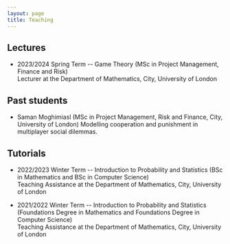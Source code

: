 ```yaml
---
layout: page
title: Teaching
---
```


## Lectures

* 2023/2024 Spring Term -- Game Theory (MSc in Project Management, Finance and Risk)\
  Lecturer at the Department of Mathematics, City, University of London

## Past students

* Saman Moghimiasl (MSc in Project Management, Risk and Finance, City, University of London)
  Modelling cooperation and punishment in multiplayer social dilemmas.

## Tutorials
  
* 2022/2023 Winter Term -- Introduction to Probability and Statistics (BSc in Mathematics and BSc in Computer Science)\
  Teaching Assistance at the Department of Mathematics, City, University of London

* 2021/2022 Winter Term -- Introduction to Probability and Statistics (Foundations Degree in Mathematics and Foundations Degree in Computer Science)\
  Teaching Assistance at the Department of Mathematics, City, University of London
